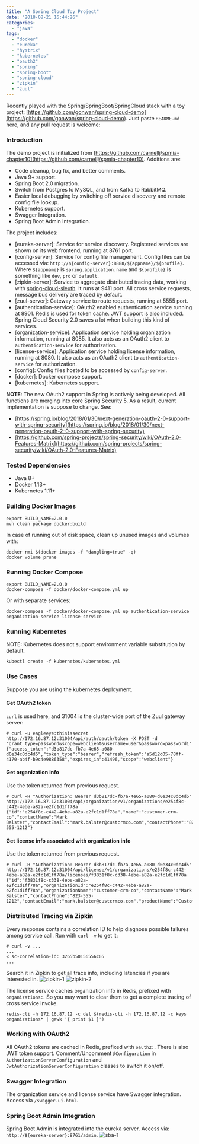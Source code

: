 ```yaml
---
title: "A Spring Cloud Toy Project"
date: "2018-08-21 16:44:26"
categories: 
  - "java"
tags: 
  - "docker"
  - "eureka"
  - "hystrix"
  - "kubernetes"
  - "oauth2"
  - "spring"
  - "spring-boot"
  - "spring-cloud"
  - "zipkin"
  - "zuul"
---
```


Recently played with the Spring/SpringBoot/SpringCloud stack with a toy project: [https://github.com/gonwan/spring-cloud-demo](https://github.com/gonwan/spring-cloud-demo). Just paste `README.md` here, and any pull request is welcome:

### Introduction

The demo project is initialized from [https://github.com/carnellj/spmia-chapter10](https://github.com/carnellj/spmia-chapter10). Additions are:

- Code cleanup, bug fix, and better comments.
- Java 9+ support.
- Spring Boot 2.0 migration.
- Switch from Postgres to MySQL, and from Kafka to RabbitMQ.
- Easier local debugging by switching off service discovery and remote config file lookup.
- Kubernetes support.
- Swagger Integration.
- Spring Boot Admin Integration.

The project includes:

- \[eureka-server\]: Service for service discovery. Registered services are shown on its web frontend, running at 8761 port.
- \[config-server\]: Service for config file management. Config files can be accessed via: `http://${config-server}:8888/${appname}/${profile}`. Where `${appname}` is `spring.application.name` and `${profile}` is something like `dev`, `prd` or `default`.
- \[zipkin-server\]: Service to aggregate distributed tracing data, working with [spring-cloud-sleuth](https://github.com/spring-cloud/spring-cloud-sleuth/). It runs at 9411 port. All cross service requests, message bus delivery are traced by default.
- \[zuul-server\]: Gateway service to route requests, running at 5555 port.
- \[authentication-service\]: OAuth2 enabled authentication service running at 8901. Redis is used for token cache. JWT support is also included. Spring Cloud Security 2.0 saves a lot when building this kind of services.
- \[organization-service\]: Application service holding organization information, running at 8085. It also acts as an OAuth2 client to `authentication-service` for authorization.
- \[license-service\]: Application service holding license information, running at 8080. It also acts as an OAuth2 client to `authentication-service` for authorization.
- \[config\]: Config files hosted to be accessed by `config-server`.
- \[docker\]: Docker compose support.
- \[kubernetes\]: Kubernetes support.

**NOTE**: The new OAuth2 support in Spring is actively being developed. All functions are merging into core Spring Security 5. As a result, current implementation is suppose to change. See:

- [https://spring.io/blog/2018/01/30/next-generation-oauth-2-0-support-with-spring-security](https://spring.io/blog/2018/01/30/next-generation-oauth-2-0-support-with-spring-security)
- [https://github.com/spring-projects/spring-security/wiki/OAuth-2.0-Features-Matrix](https://github.com/spring-projects/spring-security/wiki/OAuth-2.0-Features-Matrix)

### Tested Dependencies

- Java 8+
- Docker 1.13+
- Kubernetes 1.11+

### Building Docker Images

```
export BUILD_NAME=2.0.0
mvn clean package docker:build
```

In case of running out of disk space, clean up unused images and volumes with:

```
docker rmi $(docker images -f "dangling=true" -q)
docker volume prune

```

### Running Docker Compose

```
export BUILD_NAME=2.0.0
docker-compose -f docker/docker-compose.yml up

```

Or with separate services:

```
docker-compose -f docker/docker-compose.yml up authentication-service organization-service license-service

```

### Running Kubernetes

NOTE: Kubernetes does not support environment variable substitution by default.

```
kubectl create -f kubernetes/kubernetes.yml

```

### Use Cases

Suppose you are using the kubernetes deployment.

#### Get OAuth2 token

`curl` is used here, and 31004 is the cluster-wide port of the Zuul gateway server:

```
# curl -u eagleeye:thisissecret http://172.16.87.12:31004/api/auth/oauth/token -X POST -d "grant_type=password&scope=webclient&username=user&password=password1"
{"access_token":"d3b817dc-fb7a-4e65-a080-d0e34c0dc4d5","token_type":"bearer","refresh_token":"a5d12d05-78ff-4170-ab4f-b9c4e9886358","expires_in":41496,"scope":"webclient"}

```

#### Get organization info

Use the token returned from previous request.

```
# curl -H "Authorization: Bearer d3b817dc-fb7a-4e65-a080-d0e34c0dc4d5" http://172.16.87.12:31004/api/organization/v1/organizations/e254f8c-c442-4ebe-a82a-e2fc1d1ff78a
{"id":"e254f8c-c442-4ebe-a82a-e2fc1d1ff78a","name":"customer-crm-co","contactName":"Mark Balster","contactEmail":"mark.balster@custcrmco.com","contactPhone":"823-555-1212"}

```

#### Get license info associated with organization info

Use the token returned from previous request.

```
# curl -H "Authorization: Bearer d3b817dc-fb7a-4e65-a080-d0e34c0dc4d5" http://172.16.87.12:31004/api/license/v1/organizations/e254f8c-c442-4ebe-a82a-e2fc1d1ff78a/licenses/f3831f8c-c338-4ebe-a82a-e2fc1d1ff78a
{"id":"f3831f8c-c338-4ebe-a82a-e2fc1d1ff78a","organizationId":"e254f8c-c442-4ebe-a82a-e2fc1d1ff78a","organizationName":"customer-crm-co","contactName":"Mark Balster","contactPhone":"823-555-1212","contactEmail":"mark.balster@custcrmco.com","productName":"CustomerPro","licenseType":"user","licenseMax":100,"licenseAllocated":5,"comment":null}
```

### Distributed Tracing via Zipkin

Every response contains a correlation ID to help diagnose possible failures among service call. Run with `curl -v` to get it:

```
# curl -v ...
...
< sc-correlation-id: 3265b50156556c05
...

```

Search it in Zipkin to get all trace info, including latencies if you are interested in. ![zipkin-1](images/zipkin-1.png) ![zipkin-2](images/zipkin-2.png)

The license service caches organization info in Redis, prefixed with `organizations:`. So you may want to clear them to get a complete tracing of cross service invoke.

```
redis-cli -h 172.16.87.12 -c del $(redis-cli -h 172.16.87.12 -c keys organizations* | gawk '{ print $1 }')

```

### Working with OAuth2

All OAuth2 tokens are cached in Redis, prefixed with `oauth2:`. There is also JWT token support. Comment/Uncomment `@Configuration` in `AuthorizationServerConfiguration` and `JwtAuthorizationServerConfiguration` classes to switch it on/off.

### Swagger Integration

The organization service and license service have Swagger integration. Access via `/swagger-ui.html`.

### Spring Boot Admin Integration

Spring Boot Admin is integrated into the eureka server. Access via: `http://${eureka-server}:8761/admin`. ![sba-1](images/sba-1.png)
